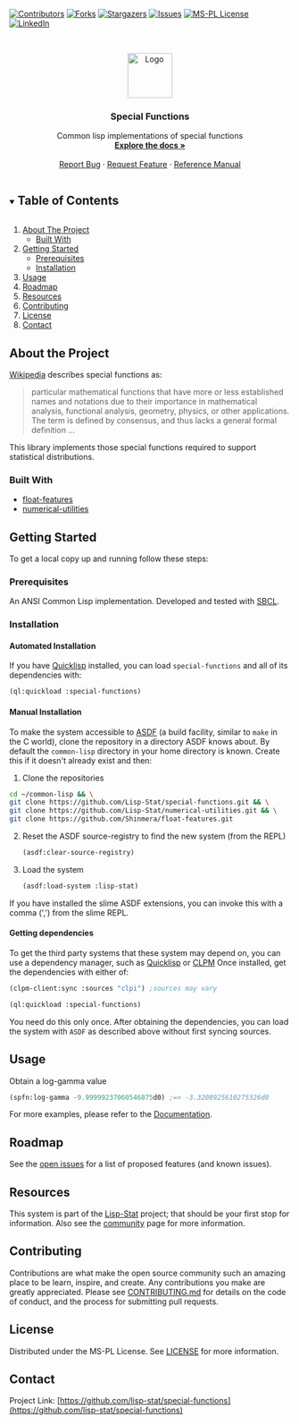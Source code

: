 
<!-- PROJECT SHIELDS -->

[![Contributors][contributors-shield]][contributors-url]
[![Forks][forks-shield]][forks-url]
[![Stargazers][stars-shield]][stars-url]
[![Issues][issues-shield]][issues-url]
[![MS-PL License][license-shield]][license-url]
[![LinkedIn][linkedin-shield]][linkedin-url]



<!-- PROJECT LOGO -->
<br />
<p align="center">
  <a href="https://github.com/lisp-stat/special-functions">
    <img src="https://lisp-stat.dev/images/stats-image.svg" alt="Logo" width="80" height="80">
  </a>

  <h3 align="center">Special Functions</h3>

  <p align="center">
  Common lisp implementations of special functions
	<br />
    <a href="https://lisp-stat.dev/docs/resources/special-functions"><strong>Explore the docs »</strong></a>
    <br />
    <br />
    <a href="https://github.com/lisp-stat/special-functions/issues">Report Bug</a>
    ·
    <a href="https://github.com/lisp-stat/special-functions/issues">Request Feature</a>
    ·
    <a href="https://lisp-stat.github.io/special-functions/">Reference Manual</a>
  </p>
</p>



<!-- TABLE OF CONTENTS -->
<details open="open">
  <summary><h2 style="display: inline-block">Table of Contents</h2></summary>
  <ol>
    <li>
      <a href="#about-the-project">About The Project</a>
      <ul>
        <li><a href="#built-with">Built With</a></li>
      </ul>
    </li>
    <li>
      <a href="#getting-started">Getting Started</a>
      <ul>
        <li><a href="#prerequisites">Prerequisites</a></li>
        <li><a href="#installation">Installation</a></li>
      </ul>
    </li>
    <li><a href="#usage">Usage</a></li>
    <li><a href="#roadmap">Roadmap</a></li>
	<li><a href="#resources">Resources</a></li>
    <li><a href="#contributing">Contributing</a></li>
    <li><a href="#license">License</a></li>
    <li><a href="#contact">Contact</a></li>
  </ol>
</details>



<!-- ABOUT THE PROJECT -->
## About the Project

[Wikipedia](https://en.wikipedia.org/wiki/Special_functions) describes
special functions as:

> particular mathematical functions that have more or less established names and notations due to their importance in mathematical analysis, functional analysis, geometry, physics, or other applications. The term is defined by consensus, and thus lacks a general formal definition ...

This library implements those special functions required to support
statistical distributions.

### Built With

* [float-features](https://github.com/Shinmera/float-features)
* [numerical-utilities](https://github.com/lisp-stat/numerical-utilities)


<!-- GETTING STARTED -->
## Getting Started

To get a local copy up and running follow these steps:

### Prerequisites

An ANSI Common Lisp implementation. Developed and tested with
[SBCL](https://www.sbcl.org/).

### Installation

#### Automated Installation

If you have [Quicklisp](https://www.quicklisp.org/beta/) installed,
you can load `special-functions` and all of its dependencies with:

```lisp
(ql:quickload :special-functions)
```


#### Manual Installation
To make the system accessible to [ASDF](https://common-lisp.net/project/asdf/) (a build facility, similar to `make` in the C world), clone the repository in a directory ASDF knows about.  By default the `common-lisp` directory in your home directory is known. Create this if it doesn't already exist and then:

1. Clone the repositories
```sh
cd ~/common-lisp && \
git clone https://github.com/Lisp-Stat/special-functions.git && \
git clone https://github.com/Lisp-Stat/numerical-utilities.git && \
git clone https://github.com/Shinmera/float-features.git
```
2. Reset the ASDF source-registry to find the new system (from the REPL)
   ```lisp
   (asdf:clear-source-registry)
   ```
3. Load the system
   ```lisp
   (asdf:load-system :lisp-stat)
   ```

If you have installed the slime ASDF extensions, you can invoke this
with a comma (',') from the slime REPL.

#### Getting dependencies

To get the third party systems that these system may depend on, you can use a dependency manager, such as [Quicklisp](https://www.quicklisp.org/beta/) or [CLPM](https://www.clpm.dev/) Once installed, get the dependencies with either of:

```lisp
(clpm-client:sync :sources "clpi") ;sources may vary
```

```lisp
(ql:quickload :special-functions)
```

You need do this only once. After obtaining the dependencies, you can
load the system with `ASDF` as described above without first syncing
sources.


<!-- USAGE EXAMPLES -->
## Usage

Obtain a log-gamma value

```lisp
(spfn:log-gamma -9.99999237060546875d0) ;=> -3.3208925610275326d0
```

For more examples, please refer to the
[Documentation](https://lisp-stat.dev/docs/resources/special-functions).


<!-- ROADMAP -->
## Roadmap

See the [open issues](https://github.com/lisp-stat/special-functions/issues) for a list of proposed features (and known issues).

## Resources

This system is part of the [Lisp-Stat](https://lisp-stat.dev/)
project; that should be your first stop for information. Also see the
[community](https://lisp-stat.dev/community) page for more
information.

<!-- CONTRIBUTING -->
## Contributing

Contributions are what make the open source community such an amazing place to be learn, inspire, and create. Any contributions you make are greatly appreciated.  Please see [CONTRIBUTING.md](CONTRIBUTING.md) for details on the code of conduct, and the process for submitting pull requests.

<!-- LICENSE -->
## License

Distributed under the MS-PL License. See [LICENSE](LICENSE) for more information.



<!-- CONTACT -->
## Contact

Project Link: [https://github.com/lisp-stat/special-functions](https://github.com/lisp-stat/special-functions)



<!-- MARKDOWN LINKS & IMAGES -->
<!-- https://www.markdownguide.org/basic-syntax/#reference-style-links -->
[contributors-shield]: https://img.shields.io/github/contributors/lisp-stat/special-functions.svg?style=for-the-badge
[contributors-url]: https://github.com/lisp-stat/special-functions/graphs/contributors
[forks-shield]: https://img.shields.io/github/forks/lisp-stat/special-functions.svg?style=for-the-badge
[forks-url]: https://github.com/lisp-stat/special-functions/network/members
[stars-shield]: https://img.shields.io/github/stars/lisp-stat/special-functions.svg?style=for-the-badge
[stars-url]: https://github.com/lisp-stat/special-functions/stargazers
[issues-shield]: https://img.shields.io/github/issues/lisp-stat/special-functions.svg?style=for-the-badge
[issues-url]: https://github.com/lisp-stat/special-functions/issues
[license-shield]: https://img.shields.io/github/license/lisp-stat/special-functions.svg?style=for-the-badge
[license-url]: https://github.com/lisp-stat/special-functions/blob/master/LICENSE
[linkedin-shield]: https://img.shields.io/badge/-LinkedIn-black.svg?style=for-the-badge&logo=linkedin&colorB=555
[linkedin-url]: https://www.linkedin.com/company/symbolics/
